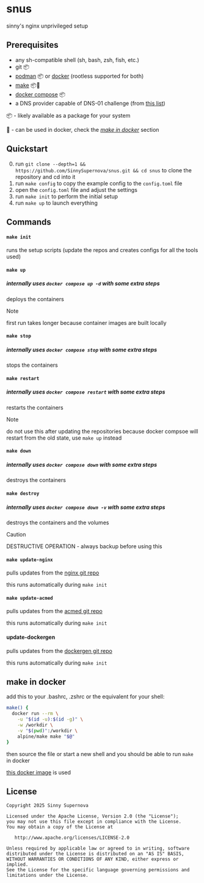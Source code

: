 # snus
sinny's nginx unprivileged setup

## Prerequisites

- any sh-compatible shell (sh, bash, zsh, fish, etc.)
- git 📦
- [podman](https://github.com/containers/podman/) 📦 or [docker](https://docs.docker.com/engine/install/) (rootless supported for both)
- [make](https://www.gnu.org/software/make/) 📦🐳
- [docker compose](https://github.com/docker/compose) 📦
- a DNS provider capable of DNS-01 challenge (from [this list](https://github.com/acmesh-official/acme.sh/wiki/dnsapi))

📦 - likely available as a package for your system

🐳 - can be used in docker, check the [_make in docker_](#make-in-docker) section

## Quickstart

0. run `git clone --depth=1 && https://github.com/SinnySupernova/snus.git && cd snus` to clone the repository and cd into it
1. run `make config` to copy the example config to the `config.toml` file
2. open the `config.toml` file and adjust the settings
3. run `make init` to perform the initial setup
4. run `make up` to launch everything

## Commands

#### `make init`
runs the setup scripts (update the repos and creates configs for all the tools used)

#### `make up`
##### internally uses `docker compose up -d` with some extra steps

deploys the containers

> [!NOTE]
> first run takes longer because container images are built locally

#### `make stop`
##### internally uses `docker compose stop` with some extra steps

stops the containers

#### `make restart`
##### internally uses `docker compose restart` with some extra steps

restarts the containers

> [!NOTE]
> do not use this after updating the repositories because docker compsoe will restart from the old state, use `make up` instead

#### `make down`
##### internally uses `docker compose down` with some extra steps

destroys the containers

#### `make destroy`
##### internally uses `docker compose down -v` with some extra steps

destroys the containers and the volumes

> [!CAUTION]
> DESTRUCTIVE OPERATION - always backup before using this

#### `make update-nginx`

pulls updates from the [nginx git repo](https://github.com/nginxinc/docker-nginx-unprivileged)

this runs automatically during `make init`

#### `make update-acmed`

pulls updates from the [acmed git repo](https://github.com/breard-r/acmed)

this runs automatically during `make init`

#### update-dockergen

pulls updates from the [dockergen git repo](https://github.com/nginx-proxy/docker-gen)

this runs automatically during `make init`

## make in docker

add this to your .bashrc, .zshrc or the equivalent for your shell:

```sh
make() {
  docker run --rm \
    -u "$(id -u):$(id -g)" \
    -w /workdir \
    -v "$(pwd)":/workdir \
    alpine/make make "$@"
}
```

then source the file or start a new shell and you should be able to run `make` in docker

[this docker image](https://hub.docker.com/r/alpine/make) is used

## License

    Copyright 2025 Sinny Supernova

    Licensed under the Apache License, Version 2.0 (the "License");
    you may not use this file except in compliance with the License.
    You may obtain a copy of the License at

       http://www.apache.org/licenses/LICENSE-2.0

    Unless required by applicable law or agreed to in writing, software
    distributed under the License is distributed on an "AS IS" BASIS,
    WITHOUT WARRANTIES OR CONDITIONS OF ANY KIND, either express or implied.
    See the License for the specific language governing permissions and
    limitations under the License.
